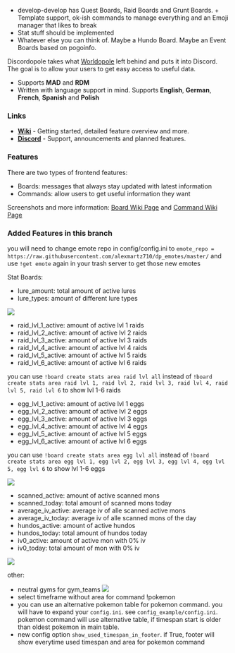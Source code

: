 - develop-develop has Quest Boards, Raid Boards and Grunt Boards. + Template support, ok-ish commands to manage everything and an Emoji manager that likes to break
- Stat stuff should be implemented
- Whatever else you can think of. Maybe a Hundo Board. Maybe an Event Boards based on pogoinfo.

Discordopole takes what [Worldopole](https://github.com/brusselopole/Worldopole) left behind and puts it into Discord. The goal is to allow your users to get easy access to useful data.

- Supports **MAD** and **RDM**
- Written with language support in mind. Supports **English**, **German**, **French**, **Spanish** and **Polish**

### Links
- [**Wiki**](https://github.com/ccev/Discordopole/wiki) - Getting started, detailed feature overview and more.
- [**Discord**](https://discord.gg/cnT8Dmz) - Support, announcements and planned features.

### Features
There are two types of frontend features:
- Boards: messages that always stay updated with latest information
- Commands: allow users to get useful information they want

Screenshots and more information: [Board Wiki Page](https://github.com/ccev/Discordopole/wiki/Boards) and [Command Wiki Page](https://github.com/ccev/Discordopole/wiki/Commands)

### Added Features in this branch
you will need to change emote repo in config/config.ini to `emote_repo = https://raw.githubusercontent.com/alexmartz710/dp_emotes/master/` and use `!get emote` again in your trash server to get those new emotes

Stat Boards:
- lure_amount: total amount of active lures
- lure_types: amount of different lure types

![](https://i.imgur.com/sJESVBr.png)

- raid_lvl_1_active: amount of active lvl 1 raids
- raid_lvl_2_active: amount of active lvl 2 raids
- raid_lvl_3_active: amount of active lvl 3 raids
- raid_lvl_4_active: amount of active lvl 4 raids
- raid_lvl_5_active: amount of active lvl 5 raids
- raid_lvl_6_active: amount of active lvl 6 raids

you can use `!board create stats area raid lvl all` instead of `!board create stats area raid lvl 1, raid lvl 2, raid lvl 3, raid lvl 4, raid lvl 5, raid lvl 6` to show lvl 1-6 raids

- egg_lvl_1_active: amount of active lvl 1 eggs
- egg_lvl_2_active: amount of active lvl 2 eggs
- egg_lvl_3_active: amount of active lvl 3 eggs
- egg_lvl_4_active: amount of active lvl 4 eggs
- egg_lvl_5_active: amount of active lvl 5 eggs
- egg_lvl_6_active: amount of active lvl 6 eggs

you can use `!board create stats area egg lvl all` instead of `!board create stats area egg lvl 1, egg lvl 2, egg lvl 3, egg lvl 4, egg lvl 5, egg lvl 6` to show lvl 1-6 eggs

![](https://i.imgur.com/KN0bpiB.png)

- scanned_active: amount of active scanned mons
- scanned_today: total amount of scanned mons today
- average_iv_active: average iv of alle scanned active mons
- average_iv_today: average iv of alle scanned mons of the day
- hundos_active: amount of active hundos
- hundos_today: total amount of hundos today
- iv0_active: amount of active mon with 0% iv
- iv0_today: total amount of mon with 0% iv

![](https://i.imgur.com/TiplrNK.png)

other:
- neutral gyms for gym_teams ![](http://puu.sh/FKtrr/d7ff1ccf4c.png)
- select timeframe without area for command !pokemon
- you can use an alternative pokemon table for pokemon command. you will have to expand your `config.ini`. see `config_example/config.ini`. pokemon command will use alternative table, if timespan start is older than oldest pokemon in main table. 
- new config option `show_used_timespan_in_footer`. if True, footer will show everytime used timespan and area for pokemon command
